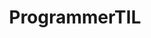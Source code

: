 ---
title: ProgrammerTIL
crosslinks:
- xkcd
- programming
- OnlineLearningNow
- redditsync
- unix
- glitches
---